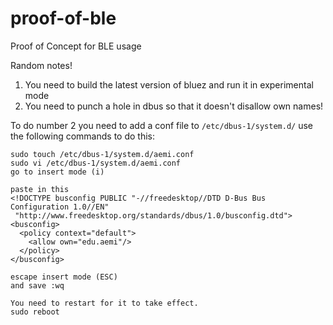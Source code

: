 # proof-of-ble
Proof of Concept for BLE usage

Random notes!

1. You need to build the latest version of bluez and run it in experimental mode
2. You need to punch a hole in dbus so that it doesn't disallow own names!

To do number 2 you need to add a conf file to `/etc/dbus-1/system.d/`
use the following commands to do this:

```
sudo touch /etc/dbus-1/system.d/aemi.conf
sudo vi /etc/dbus-1/system.d/aemi.conf
go to insert mode (i)

paste in this
<!DOCTYPE busconfig PUBLIC "-//freedesktop//DTD D-Bus Bus Configuration 1.0//EN"
 "http://www.freedesktop.org/standards/dbus/1.0/busconfig.dtd">
<busconfig>
  <policy context="default">
    <allow own="edu.aemi"/>
  </policy>
</busconfig>

escape insert mode (ESC)
and save :wq

You need to restart for it to take effect.
sudo reboot
```
